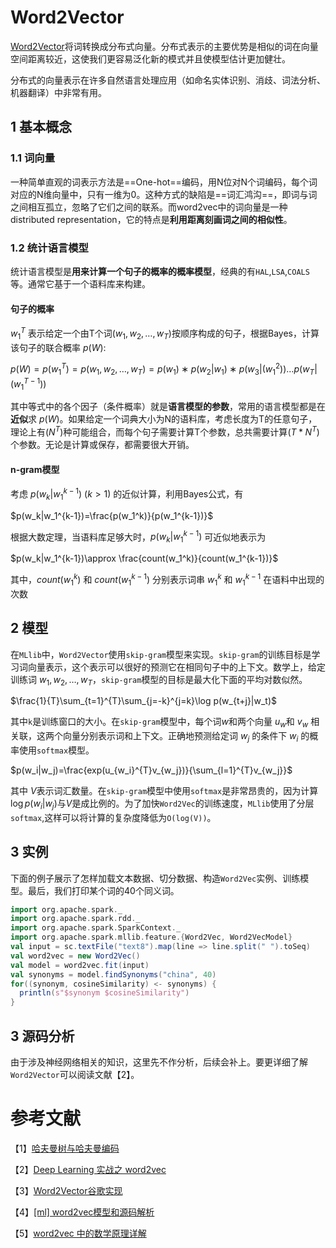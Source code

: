 # Word2Vector

[Word2Vector](https://code.google.com/p/word2vec/)将词转换成分布式向量。分布式表示的主要优势是相似的词在向量空间距离较近，这使我们更容易泛化新的模式并且使模型估计更加健壮。

分布式的向量表示在许多自然语言处理应用（如命名实体识别、消歧、词法分析、机器翻译）中非常有用。

## 1 基本概念

### 1.1 词向量

一种简单直观的词表示方法是==One-hot==编码，用N位对N个词编码，每个词对应的N维向量中，只有一维为0。这种方式的缺陷是==词汇鸿沟==，即词与词之间相互孤立，忽略了它们之间的联系。而word2vec中的词向量是一种distributed representation，它的特点是**利用距离刻画词之间的相似性**。

### 1.2 统计语言模型

统计语言模型是**用来计算一个句子的概率的概率模型**，经典的有`HAL`,`LSA`,`COALS`等。通常它基于一个语料库来构建。

#### 句子的概率

$w_1^T$ 表示给定一个由T个词$(w_1,w_2,…,w_T)$按顺序构成的句子，根据Bayes，计算该句子的联合概率 $p(W)$:

$p(W)=p(w_1^T)=p(w_1,w_2,…,w_T)=p(w_1)∗p(w_2|w_1)∗p(w_3|(w_1^2))…p(w_T|(w_1^{T-1}))$

其中等式中的各个因子（条件概率）就是**语言模型的参数**，常用的语言模型都是在**近似**求 $p(W)$。如果给定一个词典大小为N的语料库，考虑长度为T的任意句子，理论上有$(N^T)$种可能组合，而每个句子需要计算T个参数，总共需要计算$(T*N^T)$个参数。无论是计算或保存，都需要很大开销。

#### n-gram模型

考虑 $p(w_k|w_1^{k-1})\ (k>1)$ 的近似计算，利用Bayes公式，有

$p(w_k|w_1^{k-1})=\frac{p(w_1^k)}{p(w_1^{k-1})}$

根据大数定理，当语料库足够大时，$p(w_k|w_1^{k-1})$ 可近似地表示为

$p(w_k|w_1^{k-1})\approx \frac{count(w_1^k)}{count(w_1^{k-1})}$

其中，$count(w_1^k)$ 和 $count(w_1^{k-1})$ 分别表示词串 $w_1^k$ 和 $w_1^{k-1}$ 在语料中出现的次数

## 2 模型

在`MLlib`中，`Word2Vector`使用`skip-gram`模型来实现。`skip-gram`的训练目标是学习词向量表示，这个表示可以很好的预测它在相同句子中的上下文。数学上，给定训练词 $w_1,w_2,…,w_T$，`skip-gram`模型的目标是最大化下面的平均对数似然。

$\frac{1}{T}\sum_{t=1}^{T}\sum_{j=-k}^{j=k}\log p(w_{t+j}|w_t)$

其中`k`是训练窗口的大小。在`skip-gram`模型中，每个词$w$和两个向量 $u_w$和 $v_w$ 相关联，这两个向量分别表示词和上下文。正确地预测给定词 $w_j$ 的条件下 $w_i$ 的概率使用`softmax`模型。

$p(w_i|w_j)=\frac{exp(u_{w_i}^{T}v_{w_j})}{\sum_{l=1}^{T}v_{w_j}}$

其中 $V$表示词汇数量。在`skip-gram`模型中使用`softmax`是非常昂贵的，因为计算 $\log p(w_i|w_j)$与$V$是成比例的。为了加快`Word2Vec`的训练速度，`MLlib`使用了分层`softmax`,这样可以将计算的复杂度降低为`O(log(V))`。

## 3 实例

下面的例子展示了怎样加载文本数据、切分数据、构造`Word2Vec`实例、训练模型。最后，我们打印某个词的40个同义词。

```scala
import org.apache.spark._
import org.apache.spark.rdd._
import org.apache.spark.SparkContext._
import org.apache.spark.mllib.feature.{Word2Vec, Word2VecModel}
val input = sc.textFile("text8").map(line => line.split(" ").toSeq)
val word2vec = new Word2Vec()
val model = word2vec.fit(input)
val synonyms = model.findSynonyms("china", 40)
for((synonym, cosineSimilarity) <- synonyms) {
  println(s"$synonym $cosineSimilarity")
}
```

## 3 源码分析

由于涉及神经网络相关的知识，这里先不作分析，后续会补上。要更详细了解`Word2Vector`可以阅读文献【2】。

# 参考文献

【1】[哈夫曼树与哈夫曼编码](http://www.cnblogs.com/Jezze/archive/2011/12/23/2299884.html)

【2】[Deep Learning 实战之 word2vec](docs/word2vec.pdf)

【3】[Word2Vector谷歌实现](https://code.google.com/p/word2vec/)

【4】[[ml] word2vec模型和源码解析](http://cherishzhang.github.io/post/ml/word2vec/)

【5】[word2vec 中的数学原理详解](http://www.cnblogs.com/peghoty/p/3857839.html)